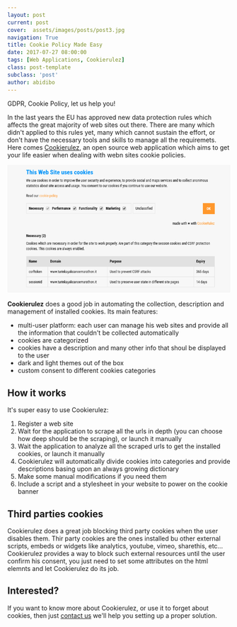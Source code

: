 ```yaml
---
layout: post
current: post
cover:  assets/images/posts/post3.jpg
navigation: True
title: Cookie Policy Made Easy
date: 2017-07-27 08:00:00
tags: [Web Applications, Cookierulez]
class: post-template
subclass: 'post'
author: abidibo
---
```



GDPR, Cookie Policy, let us help you!

In the last years the EU has approved new data protection rules which affects the great majority of web sites out there. There are many which didn't applied to this rules yet, many which cannot sustain the effort, or don't have the necessary tools and skills to manage all the requiremets. Here comes [Cookierulez](https://cookierulez.sqrt64.it), an open source web application which aims to get your life easier when dealing with webn sites cookie policies.

![Cookierulez Banner](/assets/images/posts/cookierulez.png)

**Cookierulez** does a good job in automating the collection, description and management of installed cookies. Its main features:

- multi-user platform: each user can manage his web sites and provide all the information that couldn't be collected automatically
- cookies are categorized
- cookies have a description and many other info that shoul be displayed to the user
- dark and light themes out of the box
- custom consent to different cookies categories

## How it works

It's super easy to use Cookierulez:

1. Register a web site
2. Wait for the application to scrape all the urls in depth (you can choose how deep should be the scraping), or launch it manually
3. Wait the application to analyze all the scraped urls to get the installed cookies, or launch it manually
4. Cookierulez will automatically divide cookies into categories and provide descriptions basing upon an always growing dictionary
5. Make some manual modifications if you need them
6. Include a script and a stylesheet in your website to power on the cookie banner

## Third parties cookies

Cookierulez does a great job blocking third party cookies when the user disables them. Thir party cookies are the ones installed bu other external scripts, embeds or widgets like analytics, youtube, vimeo, sharethis, etc...
Cookierulez provides a way to block such external resources until the user confirm his consent, you just need to set some attributes on the html elemnts and let Cookierulez do its job.

## Interested?

If you want to know more about Cookierulez, or use it to forget about cookies, then just [contact us](mailto:mail@otto.to.it) we'll help you setting up a proper solution.


